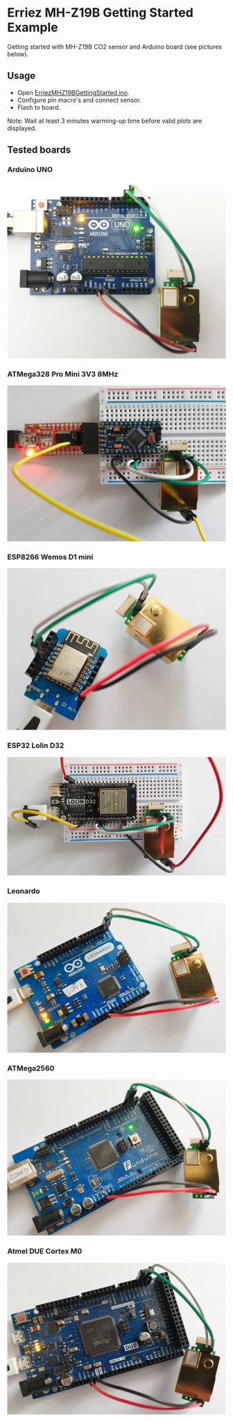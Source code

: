 # Erriez MH-Z19B Getting Started Example

Getting started with MH-Z19B CO2 sensor and Arduino board (see pictures below).

## Usage

* Open [ErriezMHZ19BGettingStarted.ino](https://github.com/Erriez/ErriezMHZ19B/blob/master/examples/ErriezMHZ19BGettingStarted/ErriezMHZ19BGettingStarted.ino).
* Configure pin macro's and connect sensor.
* Flash to board.

Note: Wait at least 3 minutes warming-up time before valid plots are displayed.

## Tested boards

### Arduino UNO

![Erriez MHZ19B Arduino UNO](../../extras/ErriezMHZ19BArduinoUNO.png)

### ATMega328 Pro Mini 3V3 8MHz

![Erriez MHZ19B Pro Mini 3V3](../../extras/ErriezMHZ19BProMini3V3.jpg)

### ESP8266 Wemos D1 mini

![Erriez MHZ19B ESP8266](../../extras/ErriezMHZ19BESP8266.jpg)

### ESP32 Lolin D32

![Erriez MHZ19B ESP32](../../extras/ErriezMHZ19BESP32.jpg)

### Leonardo

![Erriez MHZ19B Arduino Leonardo](../../extras/ErriezMHZ19BLeonardo.jpg)

### ATMega2560

![Erriez MHZ19B Arduino ATMega2560](../../extras/ErriezMHZ19BATMega2560.jpg)

### Atmel DUE Cortex M0

![Erriez MHZ19B DUE](../../extras/ErriezMHZ19BDUE.jpg)